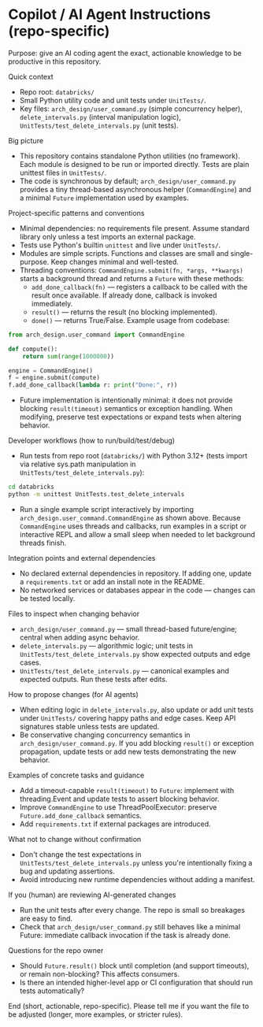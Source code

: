 # Copilot / AI Agent Instructions (repo-specific)

Purpose: give an AI coding agent the exact, actionable knowledge to be productive in this repository.

Quick context
- Repo root: `databricks/`
- Small Python utility code and unit tests under `UnitTests/`.
- Key files: `arch_design/user_command.py` (simple concurrency helper), `delete_intervals.py` (interval manipulation logic), `UnitTests/test_delete_intervals.py` (unit tests).

Big picture
- This repository contains standalone Python utilities (no framework). Each module is designed to be run or imported directly. Tests are plain unittest files in `UnitTests/`.
- The code is synchronous by default; `arch_design/user_command.py` provides a tiny thread-based asynchronous helper (`CommandEngine`) and a minimal `Future` implementation used by examples.

Project-specific patterns and conventions
- Minimal dependencies: no requirements file present. Assume standard library only unless a test imports an external package.
- Tests use Python's builtin `unittest` and live under `UnitTests/`.
- Modules are simple scripts. Functions and classes are small and single-purpose. Keep changes minimal and well-tested.
- Threading conventions: `CommandEngine.submit(fn, *args, **kwargs)` starts a background thread and returns a `Future` with these methods:
  - `add_done_callback(fn)` — registers a callback to be called with the result once available. If already done, callback is invoked immediately.
  - `result()` — returns the result (no blocking implemented).
  - `done()` — returns True/False.
  Example usage from codebase:

```python
from arch_design.user_command import CommandEngine

def compute():
    return sum(range(1000000))

engine = CommandEngine()
f = engine.submit(compute)
f.add_done_callback(lambda r: print("Done:", r))
```

- Future implementation is intentionally minimal: it does not provide blocking `result(timeout)` semantics or exception handling. When modifying, preserve test expectations or expand tests when altering behavior.

Developer workflows (how to run/build/test/debug)
- Run tests from repo root (`databricks/`) with Python 3.12+ (tests import via relative sys.path manipulation in `UnitTests/test_delete_intervals.py`):

```bash
cd databricks
python -m unittest UnitTests.test_delete_intervals
```

- Run a single example script interactively by importing `arch_design.user_command.CommandEngine` as shown above. Because `CommandEngine` uses threads and callbacks, run examples in a script or interactive REPL and allow a small sleep when needed to let background threads finish.

Integration points and external dependencies
- No declared external dependencies in repository. If adding one, update a `requirements.txt` or add an install note in the README.
- No networked services or databases appear in the code — changes can be tested locally.

Files to inspect when changing behavior
- `arch_design/user_command.py` — small thread-based future/engine; central when adding async behavior.
- `delete_intervals.py` — algorithmic logic; unit tests in `UnitTests/test_delete_intervals.py` show expected outputs and edge cases.
- `UnitTests/test_delete_intervals.py` — canonical examples and expected outputs. Run these tests after edits.

How to propose changes (for AI agents)
- When editing logic in `delete_intervals.py`, also update or add unit tests under `UnitTests/` covering happy paths and edge cases. Keep API signatures stable unless tests are updated.
- Be conservative changing concurrency semantics in `arch_design/user_command.py`. If you add blocking `result()` or exception propagation, update tests or add new tests demonstrating the new behavior.

Examples of concrete tasks and guidance
- Add a timeout-capable `result(timeout)` to `Future`: implement with threading.Event and update tests to assert blocking behavior.
- Improve `CommandEngine` to use ThreadPoolExecutor: preserve `Future.add_done_callback` semantics.
- Add `requirements.txt` if external packages are introduced.

What not to change without confirmation
- Don't change the test expectations in `UnitTests/test_delete_intervals.py` unless you're intentionally fixing a bug and updating assertions.
- Avoid introducing new runtime dependencies without adding a manifest.

If you (human) are reviewing AI-generated changes
- Run the unit tests after every change. The repo is small so breakages are easy to find.
- Check that `arch_design/user_command.py` still behaves like a minimal Future: immediate callback invocation if the task is already done.

Questions for the repo owner
- Should `Future.result()` block until completion (and support timeouts), or remain non-blocking? This affects consumers.
- Is there an intended higher-level app or CI configuration that should run tests automatically?

End (short, actionable, repo-specific). Please tell me if you want the file to be adjusted (longer, more examples, or stricter rules).